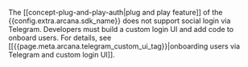 The [[concept-plug-and-play-auth|plug and play feature]] of the {{config.extra.arcana.sdk_name}} does not support social login via Telegram. Developers must build a custom login UI and add code to onboard users. For details, see [[{{page.meta.arcana.telegram_custom_ui_tag}}|onboarding users via Telegram and custom login UI]].